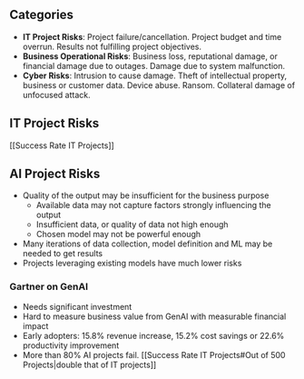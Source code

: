 ## Categories
- **IT Project Risks**:  Project failure/cancellation.  Project budget and time overrun.  Results not fulfilling project objectives.
- **Business Operational Risks**:  Business loss, reputational damage, or financial damage due to outages.  Damage due to system malfunction.
- **Cyber Risks**:  Intrusion to cause damage.  Theft of intellectual property, business or customer data.  Device abuse.  Ransom.  Collateral damage of unfocused attack.
## IT Project Risks
[[Success Rate IT Projects]]

## AI Project Risks
- Quality of the output may be insufficient for the business purpose
	- Available data may not capture factors strongly influencing the output
	- Insufficient data, or quality of data not high enough
	- Chosen model may not be powerful enough
- Many iterations of data collection, model definition and ML may be needed to get results
- Projects leveraging existing models have much lower risks

### Gartner on GenAI
- Needs significant investment
- Hard to measure business value from GenAI with measurable financial impact
- Early adopters: 15.8% revenue increase, 15.2% cost savings or 22.6% productivity improvement
- More than 80% AI projects fail. [[Success Rate IT Projects#Out of 500 Projects|double that of IT projects]]

